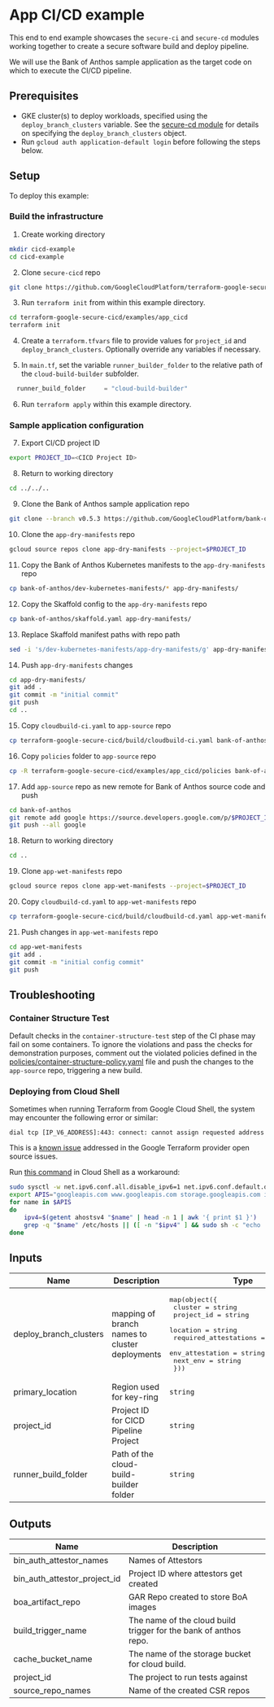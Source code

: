 # App CI/CD example

This end to end example showcases the `secure-ci` and `secure-cd` modules working together to create a secure software build and deploy pipeline.

We will use the Bank of Anthos sample application as the target code on which to execute the CI/CD pipeline.

## Prerequisites
* GKE cluster(s) to deploy workloads, specified using the `deploy_branch_clusters` variable. See the [secure-cd module](https://github.com/GoogleCloudPlatform/terraform-google-secure-cicd/tree/main/modules/secure-cd) for details on specifying the `deploy_branch_clusters` object.
* Run `gcloud auth application-default login` before following the steps below.

## Setup

To deploy this example:

### Build the infrastructure

1. Create working directory
```sh
mkdir cicd-example
cd cicd-example
```
2. Clone `secure-cicd` repo
```sh
git clone https://github.com/GoogleCloudPlatform/terraform-google-secure-cicd.git
```
3. Run `terraform init` from within this example directory.
```sh
cd terraform-google-secure-cicd/examples/app_cicd
terraform init
```
4. Create a `terraform.tfvars` file to provide values for `project_id` and `deploy_branch_clusters`. Optionally override any variables if necessary.

5. In `main.tf`, set the variable `runner_builder_folder` to the relative path of the `cloud-build-builder` subfolder.
```tf
  runner_build_folder     = "cloud-build-builder"
```

6. Run `terraform apply` within this example directory.

### Sample application configuration
7. Export CI/CD project ID
```sh
export PROJECT_ID=<CICD Project ID>
```
8. Return to working directory
```sh
cd ../../..
```
9. Clone the Bank of Anthos sample application repo
```sh
git clone --branch v0.5.3 https://github.com/GoogleCloudPlatform/bank-of-anthos.git
```
10. Clone the `app-dry-manifests` repo
```sh
gcloud source repos clone app-dry-manifests --project=$PROJECT_ID
```
11. Copy the Bank of Anthos Kubernetes manifests to the `app-dry-manifests` repo
```sh
cp bank-of-anthos/dev-kubernetes-manifests/* app-dry-manifests/
```
12. Copy the Skaffold config to the `app-dry-manifests` repo
```sh
cp bank-of-anthos/skaffold.yaml app-dry-manifests/
```
13. Replace Skaffold manifest paths with repo path
```sh
sed -i 's/dev-kubernetes-manifests/app-dry-manifests/g' app-dry-manifests/skaffold.yaml
```
14. Push `app-dry-manifests` changes
```sh
cd app-dry-manifests/
git add .
git commit -m "initial commit"
git push
cd ..
```

15. Copy `cloudbuild-ci.yaml` to `app-source` repo
```sh
cp terraform-google-secure-cicd/build/cloudbuild-ci.yaml bank-of-anthos/
```
16. Copy `policies` folder to `app-source` repo
```sh
cp -R terraform-google-secure-cicd/examples/app_cicd/policies bank-of-anthos/policies
```

17. Add `app-source` repo as new remote for Bank of Anthos source code and push
```sh
cd bank-of-anthos
git remote add google https://source.developers.google.com/p/$PROJECT_ID/r/app-source
git push --all google
```
18. Return to working directory
```sh
cd ..
```
19. Clone `app-wet-manifests` repo
```sh
gcloud source repos clone app-wet-manifests --project=$PROJECT_ID
```

20. Copy `cloudbuild-cd.yaml` to `app-wet-manifests` repo
```sh
cp terraform-google-secure-cicd/build/cloudbuild-cd.yaml app-wet-manifests/
```
21. Push changes in `app-wet-manifests` repo
```sh
cd app-wet-manifests
git add .
git commit -m "initial config commit"
git push
```
## Troubleshooting
### Container Structure Test
Default checks in the `container-structure-test` step of the CI phase may fail on some containers. To ignore the violations and pass the checks for demonstration purposes, comment out the violated policies defined in the [policies/container-structure-policy.yaml](https://github.com/GoogleCloudPlatform/terraform-google-secure-cicd/blob/main/examples/app_cicd/policies/container-structure-policy.yaml) file and push the changes to the `app-source` repo, triggering a new build.

### Deploying from Cloud Shell
Sometimes when running Terraform from Google Cloud Shell, the system may encounter the following error or similar:
```
dial tcp [IP_V6_ADDRESS]:443: connect: cannot assign requested address
```
This is a [known issue](https://github.com/hashicorp/terraform-provider-google/issues/6782) addressed in the Google Terraform provider open source issues.

Run [this command](https://github.com/hashicorp/terraform-provider-google/issues/6782#issuecomment-874574409) in Cloud Shell as a workaround:
```sh
sudo sysctl -w net.ipv6.conf.all.disable_ipv6=1 net.ipv6.conf.default.disable_ipv6=1 net.ipv6.conf.lo.disable_ipv6=1 > /dev/null
export APIS="googleapis.com www.googleapis.com storage.googleapis.com iam.googleapis.com container.googleapis.com cloudresourcemanager.googleapis.com"
for name in $APIS
do
    ipv4=$(getent ahostsv4 "$name" | head -n 1 | awk '{ print $1 }')
    grep -q "$name" /etc/hosts || ([ -n "$ipv4" ] && sudo sh -c "echo '$ipv4 $name' >> /etc/hosts")
done
```

<!-- BEGINNING OF PRE-COMMIT-TERRAFORM DOCS HOOK -->
## Inputs

| Name | Description | Type | Default | Required |
|------|-------------|------|---------|:--------:|
| deploy\_branch\_clusters | mapping of branch names to cluster deployments | <pre>map(object({<br>    cluster               = string<br>    project_id            = string<br>    location              = string<br>    required_attestations = list(string)<br>    env_attestation       = string<br>    next_env              = string<br>  }))</pre> | `{}` | no |
| primary\_location | Region used for key-ring | `string` | n/a | yes |
| project\_id | Project ID for CICD Pipeline Project | `string` | n/a | yes |
| runner\_build\_folder | Path of the cloud-build-builder folder | `string` | `"cloud-build-builder"` | no |

## Outputs

| Name | Description |
|------|-------------|
| bin\_auth\_attestor\_names | Names of Attestors |
| bin\_auth\_attestor\_project\_id | Project ID where attestors get created |
| boa\_artifact\_repo | GAR Repo created to store BoA images |
| build\_trigger\_name | The name of the cloud build trigger for the bank of anthos repo. |
| cache\_bucket\_name | The name of the storage bucket for cloud build. |
| project\_id | The project to run tests against |
| source\_repo\_names | Name of the created CSR repos |

<!-- END OF PRE-COMMIT-TERRAFORM DOCS HOOK -->
